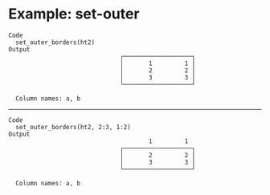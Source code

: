 # Example: set-outer

    Code
      set_outer_borders(ht2)
    Output
                                   ┌───────────────────┐
                                   │       1         1 │
                                   │       2         2 │
                                   │       3         3 │
                                   └───────────────────┘
      
      Column names: a, b

---

    Code
      set_outer_borders(ht2, 2:3, 1:2)
    Output
                                           1         1  
                                   ┌───────────────────┐
                                   │       2         2 │
                                   │       3         3 │
                                   └───────────────────┘
      
      Column names: a, b

